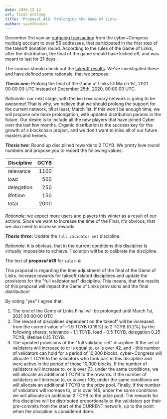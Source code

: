 ```yaml
---
date: 2020-12-12
url: final-prolong
title: 'Proposal #18. Prolonging the Game of Links'
author: savetheales
---
```


December 3rd saw an [outgoing transaction](https://cyber.page/network/euler/tx/21E2702B7A2A9754CA3770EB69D3740513A6C3C3D9F71F922E37C25CB6F0DB57) from the cyber\~Congress multisig account to over 56 addresses, that participated in the first step of the takeoff donation round. According to the rules of the Game of Links, after the distribution, the final of the game should have kicked off, and was meant to last for 21 days.

The curious should check out the [takeoff results](https://cybercongress.ai/takeoff-results/). We've investigated these and have defined some rationale, that we propose:

***Thesis one:***
Prolong the final of the Game of Links till March 1st, 2021 00:00:00 UTC instead of December 25th, 2020, 00:00:00 UTC.

*Rationale:* our next stage, with the `bostrom` canary network is going to be awesome! That is why, we believe that we should prolong the support for the current network, till at least, March 1st. If this won't be enough time, we will propose one more prolongation, with updated distribution params in the future. Our desire is to include all the new players that have joined Cyber over the last few months. Organic distribution is the success key for the growth of a blockchain project, and we don't want to miss all of our future masters and heroes.

***Thesis two:***
Round up disciplined rewards to 2 TCYB. We pretty love round numbers and propose you to record the following values:

|Discipline|GCYB|
|---|---:|
|relevance| 1100|
|load| 500|
|delegation| 250|
|lifetime| 150|
|total| 2000|

*Rationale:* we expect more users and players this winter as a result of our actions. Since we want to increase the time of the Final, it's obvious, that we also need to increase rewards.

***Thesis three:***
Update the `full validator set` discipline.

*Rationale:* it is obvious, that in the current conditions this discipline is virtually impossible to achieve. 1 solution will be to calibrate the discipline.

The text of ***proposal #18*** for `euler-6`:

This proposal is regarding the time adjustment of the final of the Game of Links. Increase rewards for takeoff related disciplines and update the provisions for the "full validator set" discipline. This means, that the results of this proposal will impact the Game of Links provisions and the final distribution!

By voting "yes" I agree that:

1. The end of the Game of Links Final will be prolonged until March 1st, 2021 00:00:00 UTC
2. The reward of disciplines dependent on the takeoff will be increased from the current value of ~1.9 TCYB (0.19%) to 2 TCYB (0.2%)  by the following shares: relevance - 1.1 TCYB, load - 0.5 TCYB, delegation 0.25 TCYB, lifetime 0.15 TCYB.
3. The updated provisions of the "full validator set" discipline:
If the set of validators will increase to or is equal to, or is over 42, and - this number of validators can hold for a period of 10,000 blocks, cyber~Congress will allocate 1 TCYB to the validators who took part in this discipline and were active in the period of those 10,000 blocks. If the number of validators will increase to, or is over 73, under the same conditions, we will allocate an additional 1 TCYB to the rewards. If the number of validators will increase to, or is over 100, under the same conditions we will allocate an additional 1 TCYB to the prize pool.
Finally, if the number of validators will increase to, or is over 146, under the same conditions we will allocate an additional 2 TCYB to the prize pool. The rewards for this discipline will be distributed proportionally to the validators per their pre-commits from the start of the CURRENT network, up to the point when the discipline is considered done.

